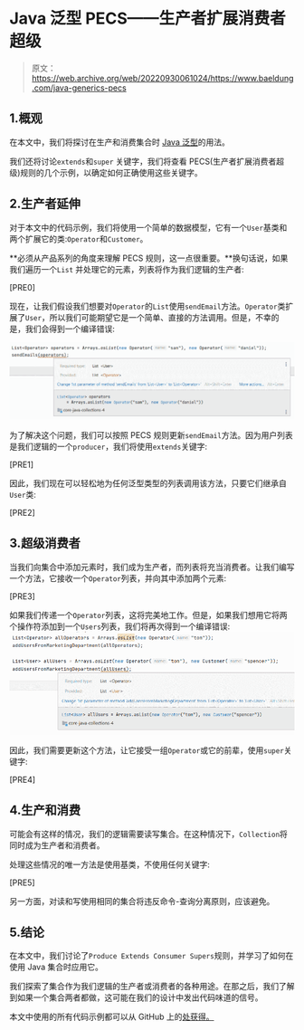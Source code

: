 # Java 泛型 PECS——生产者扩展消费者超级

> 原文：<https://web.archive.org/web/20220930061024/https://www.baeldung.com/java-generics-pecs>

## 1.概观

在本文中，我们将探讨在生产和消费集合时 [Java 泛型](/web/20221207152312/https://www.baeldung.com/java-generics)的用法。

我们还将讨论`extends`和`super` 关键字，我们将查看 PECS(生产者扩展消费者超级)规则的几个示例，以确定如何正确使用这些关键字。

## 2.生产者延伸

对于本文中的代码示例，我们将使用一个简单的数据模型，它有一个`User`基类和两个扩展它的类:`Operator`和`Customer`。

**必须从产品系列的角度来理解 PECS 规则，这一点很重要。**换句话说，如果我们遍历一个`List` 并处理它的元素，列表将作为我们逻辑的生产者:

[PRE0]

现在，让我们假设我们想要对`Operator`的`List`使用`sendEmail`方法。`Operator`类扩展了`User`，所以我们可能期望它是一个简单、直接的方法调用。但是，不幸的是，我们会得到一个编译错误:

[![Producer](img/373e50d6c77ccfa22a228a3fea368370.png)](/web/20221207152312/https://www.baeldung.com/wp-content/uploads/2022/12/producer_extends_error.png)

为了解决这个问题，我们可以按照 PECS 规则更新`sendEmail`方法。因为用户列表是我们逻辑的一个`producer`，我们将使用`extends`关键字:

[PRE1]

因此，我们现在可以轻松地为任何泛型类型的列表调用该方法，只要它们继承自`User`类:

[PRE2]

## 3.超级消费者

当我们向集合中添加元素时，我们成为生产者，而列表将充当消费者。让我们编写一个方法，它接收一个`Operator`列表，并向其中添加两个元素:

[PRE3]

如果我们传递一个`Operator`列表，这将完美地工作。但是，如果我们想用它将两个操作符添加到一个`Users`列表，我们将再次得到一个编译错误: [![](img/f5336e4ebda75dc8545445f0597b1a9e.png)](/web/20221207152312/https://www.baeldung.com/wp-content/uploads/2022/12/consumer_supers_error.png)

因此，我们需要更新这个方法，让它接受一组`Operator`或它的前辈，使用`super`关键字:

[PRE4]

## 4.生产和消费

可能会有这样的情况，我们的逻辑需要读写集合。在这种情况下，`Collection`将同时成为生产者和消费者。

处理这些情况的唯一方法是使用基类，不使用任何关键字:

[PRE5]

另一方面，对读和写使用相同的集合将违反命令-查询分离原则，应该避免。

## 5.结论

在本文中，我们讨论了`Produce Extends Consumer Supers`规则，并学习了如何在使用 Java 集合时应用它。

我们探索了集合作为我们逻辑的生产者或消费者的各种用途。在那之后，我们了解到如果一个集合两者都做，这可能在我们的设计中发出代码味道的信号。

本文中使用的所有代码示例都可以从 GitHub 上的[处获得。](https://web.archive.org/web/20221207152312/https://github.com/eugenp/tutorials/tree/master/core-java-modules/core-java-collections-4)